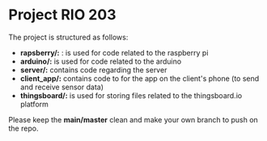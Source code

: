 # Project RIO 203

The project is structured as follows:

- **rapsberry/:** : is used for code related to the raspberry pi
- **arduino/:** is used for code related to the arduino
- **server/:** contains code regarding the server
- **client_app/:** contains code to for the app on the client's phone (to send and receive sensor data)
- **thingsboard/:** is used for storing files related to the thingsboard.io platform

Please keep the **main/master** clean and make your own branch to push on the repo. 